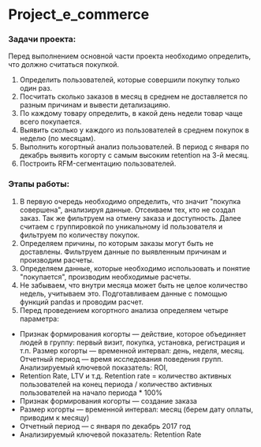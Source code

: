 # Project_e_commerce
### Задачи проекта:
Перед выполнением основной части проекта необходимо определить, что должно считаться покупкой.
1. Определить пользователей, которые совершили покупку только один раз.
2. Посчитать сколько заказов в месяц в среднем не доставляется по разным причинам и вывести детализацияю.
3. По каждому товару определить, в какой день недели товар чаще всего покупается. 
4. Выявить сколько у каждого из пользователей в среднем покупок в неделю (по месяцам).
5. Выполнить когортный анализ пользователей. В период с января по декабрь выявить когорту с самым высоким retention на 3-й месяц. 
6. Построить RFM-сегментацию пользователей. 
### Этапы работы:
1. В первую очередь необходимо определить, что значит "покупка совершена", анализируя данные. Отсеиваем тех, кто не создал заказ. Так же фильтруем на отмену заказа и доступность. Далее считаем с группировкой по уникальному id пользователя и фильтруем по количеству покупок.
2. Определяем причины, по которым заказы могут быть не доставлены. Фильтруем данные по выявленным причинам и производим расчеты.
3. Определяем данные, которые необходимо использовать и понятие "покупается", производим необходимые расчеты.
4. Не забываем, что внутри месяца может быть не целое количество недель, учитываем это. Подготавливаем данные с помощью функций pandas и проводим расчет.
5. Перед проведением когортного анализа определяем четыре параметра:
  - Признак формирования когорты — действие, которое объединяет людей в группу: первый визит, покупка, установка, регистрация и т.п. Размер когорты — временной интервал: день, неделя, месяц. Отчетный период — время исследования поведения групп. Анализируемый ключевой показатель: ROI,
  - Retention Rate, LTV и т.д. Retention rate = количество активных пользователей на конец периода / количество активных пользователей на начало периода * 100%
  - Признак формирования когорты — создание заказа
  - Размер когорты — временной интервал: месяц (берем дату оплаты, приводим к месяцу)
  - Отчетный период — с января по декабрь 2017 год
  - Анализируемый ключевой показатель: Retention Rate


